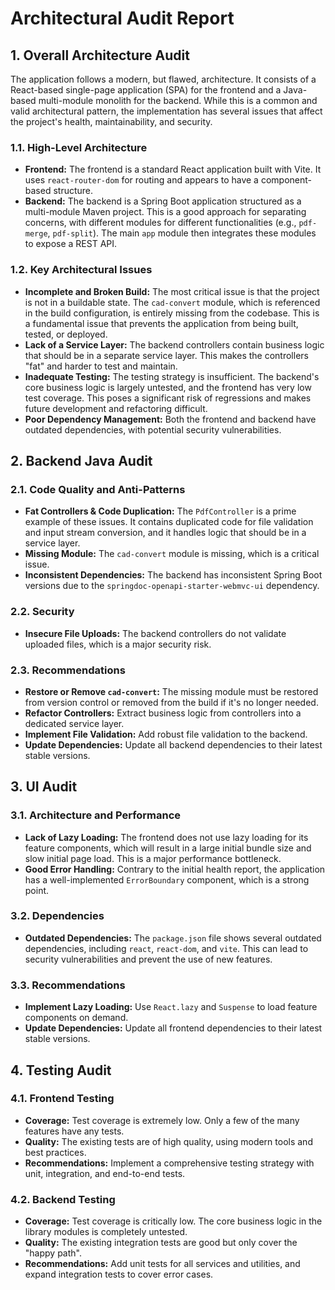 # Architectural Audit Report

## 1. Overall Architecture Audit

The application follows a modern, but flawed, architecture. It consists of a React-based single-page application (SPA) for the frontend and a Java-based multi-module monolith for the backend. While this is a common and valid architectural pattern, the implementation has several issues that affect the project's health, maintainability, and security.

### 1.1. High-Level Architecture

- **Frontend:** The frontend is a standard React application built with Vite. It uses `react-router-dom` for routing and appears to have a component-based structure.
- **Backend:** The backend is a Spring Boot application structured as a multi-module Maven project. This is a good approach for separating concerns, with different modules for different functionalities (e.g., `pdf-merge`, `pdf-split`). The main `app` module then integrates these modules to expose a REST API.

### 1.2. Key Architectural Issues

- **Incomplete and Broken Build:** The most critical issue is that the project is not in a buildable state. The `cad-convert` module, which is referenced in the build configuration, is entirely missing from the codebase. This is a fundamental issue that prevents the application from being built, tested, or deployed.
- **Lack of a Service Layer:** The backend controllers contain business logic that should be in a separate service layer. This makes the controllers "fat" and harder to test and maintain.
- **Inadequate Testing:** The testing strategy is insufficient. The backend's core business logic is largely untested, and the frontend has very low test coverage. This poses a significant risk of regressions and makes future development and refactoring difficult.
- **Poor Dependency Management:** Both the frontend and backend have outdated dependencies, with potential security vulnerabilities.

## 2. Backend Java Audit

### 2.1. Code Quality and Anti-Patterns

- **Fat Controllers & Code Duplication:** The `PdfController` is a prime example of these issues. It contains duplicated code for file validation and input stream conversion, and it handles logic that should be in a service layer.
- **Missing Module:** The `cad-convert` module is missing, which is a critical issue.
- **Inconsistent Dependencies:** The backend has inconsistent Spring Boot versions due to the `springdoc-openapi-starter-webmvc-ui` dependency.

### 2.2. Security

- **Insecure File Uploads:** The backend controllers do not validate uploaded files, which is a major security risk.

### 2.3. Recommendations

- **Restore or Remove `cad-convert`:** The missing module must be restored from version control or removed from the build if it's no longer needed.
- **Refactor Controllers:** Extract business logic from controllers into a dedicated service layer.
- **Implement File Validation:** Add robust file validation to the backend.
- **Update Dependencies:** Update all backend dependencies to their latest stable versions.

## 3. UI Audit

### 3.1. Architecture and Performance

- **Lack of Lazy Loading:** The frontend does not use lazy loading for its feature components, which will result in a large initial bundle size and slow initial page load. This is a major performance bottleneck.
- **Good Error Handling:** Contrary to the initial health report, the application has a well-implemented `ErrorBoundary` component, which is a strong point.

### 3.2. Dependencies

- **Outdated Dependencies:** The `package.json` file shows several outdated dependencies, including `react`, `react-dom`, and `vite`. This can lead to security vulnerabilities and prevent the use of new features.

### 3.3. Recommendations

- **Implement Lazy Loading:** Use `React.lazy` and `Suspense` to load feature components on demand.
- **Update Dependencies:** Update all frontend dependencies to their latest stable versions.

## 4. Testing Audit

### 4.1. Frontend Testing

- **Coverage:** Test coverage is extremely low. Only a few of the many features have any tests.
- **Quality:** The existing tests are of high quality, using modern tools and best practices.
- **Recommendations:** Implement a comprehensive testing strategy with unit, integration, and end-to-end tests.

### 4.2. Backend Testing

- **Coverage:** Test coverage is critically low. The core business logic in the library modules is completely untested.
- **Quality:** The existing integration tests are good but only cover the "happy path".
- **Recommendations:** Add unit tests for all services and utilities, and expand integration tests to cover error cases.
